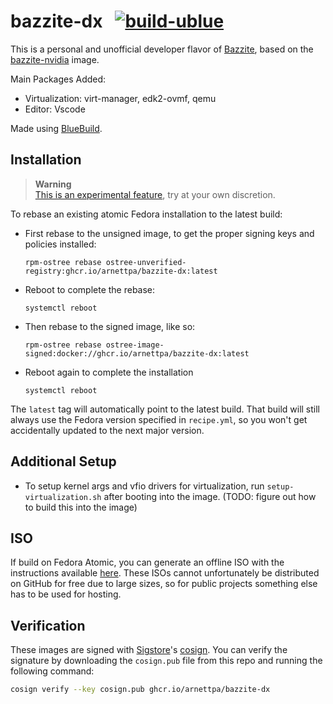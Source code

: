 # bazzite-dx &nbsp; [![build-ublue](https://github.com/arnettpa/bazzite-dx/actions/workflows/build.yml/badge.svg)](https://github.com/arnettpa/bazzite-dx/actions/workflows/build.yml)

This is a personal and unofficial developer flavor of [Bazzite](https://github.com/ublue-os/bazzite/), based on the [bazzite-nvidia](https://github.com/ublue-os/bazzite/pkgs/container/bazzite-nvidia) image.

Main Packages Added:

- Virtualization: virt-manager, edk2-ovmf, qemu
- Editor: Vscode

Made using [BlueBuild](https://blue-build.org/how-to/setup/).

## Installation

> **Warning**  
> [This is an experimental feature](https://www.fedoraproject.org/wiki/Changes/OstreeNativeContainerStable), try at your own discretion.

To rebase an existing atomic Fedora installation to the latest build:

- First rebase to the unsigned image, to get the proper signing keys and policies installed:
  ```
  rpm-ostree rebase ostree-unverified-registry:ghcr.io/arnettpa/bazzite-dx:latest
  ```
- Reboot to complete the rebase:
  ```
  systemctl reboot
  ```
- Then rebase to the signed image, like so:
  ```
  rpm-ostree rebase ostree-image-signed:docker://ghcr.io/arnettpa/bazzite-dx:latest
  ```
- Reboot again to complete the installation
  ```
  systemctl reboot
  ```

The `latest` tag will automatically point to the latest build. That build will still always use the Fedora version specified in `recipe.yml`, so you won't get accidentally updated to the next major version.

## Additional Setup

- To setup kernel args and vfio drivers for virtualization, run `setup-virtualization.sh` after booting into the image. (TODO: figure out how to build this into the image)

## ISO

If build on Fedora Atomic, you can generate an offline ISO with the instructions available [here](https://blue-build.org/learn/universal-blue/#fresh-install-from-an-iso). These ISOs cannot unfortunately be distributed on GitHub for free due to large sizes, so for public projects something else has to be used for hosting.

## Verification

These images are signed with [Sigstore](https://www.sigstore.dev/)'s [cosign](https://github.com/sigstore/cosign). You can verify the signature by downloading the `cosign.pub` file from this repo and running the following command:

```bash
cosign verify --key cosign.pub ghcr.io/arnettpa/bazzite-dx
```
